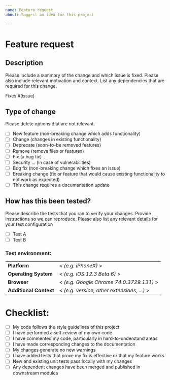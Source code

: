 ```yaml
---
name: Feature request
about: Suggest an idea for this project

---
```


# Feature request

## Description
Please include a summary of the change and which issue is fixed. Please also include relevant motivation and context. List any dependencies that are required for this change.

Fixes #(issue)

## Type of change
Please delete options that are not relevant.

- [ ] New feature (non-breaking change which adds functionality)
- [ ] Change (changes in existing functionality)
- [ ] Deprecate (soon-to-be removed features)
- [ ] Remove (remove files or features)
- [ ] Fix (a bug fix)
- [ ] Security ... (in case of vulnerabilities)
- [ ] Bug fix (non-breaking change which fixes an issue)
- [ ] Breaking change (fix or feature that would cause existing functionality to not work as expected)
- [ ] This change requires a documentation update

## How has this been tested?
Please describe the tests that you ran to verify your changes. Provide instructions so we can reproduce. Please also list any relevant details for your test configuration

- [ ] Test A
- [ ] Test B

### Test environment:

 | | |
 ---- | ----
**Platform** | < _(e.g. iPhoneX)_ >
**Operating System** | < _(e.g. iOS 12.3 Beta 6)_ >
**Browser** | < _(e.g. Google Chrome 74.0.3729.131)_ >
**Additional Context** | < _(e.g. version, other extensions, ...)_ >

# Checklist:
- [ ] My code follows the style guidelines of this project
- [ ] I have performed a self-review of my own code
- [ ] I have commented my code, particularly in hard-to-understand areas
- [ ] I have made corresponding changes to the documentation
- [ ] My changes generate no new warnings
- [ ] I have added tests that prove my fix is effective or that my feature works
- [ ] New and existing unit tests pass locally with my changes
- [ ] Any dependent changes have been merged and published in downstream modules
